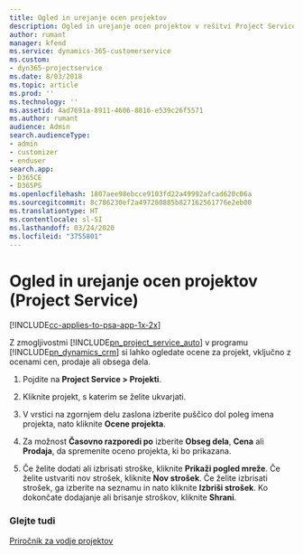 ```yaml
---
title: Ogled in urejanje ocen projektov
description: Ogled in urejanje ocen projektov v rešitvi Project Service
author: rumant
manager: kfend
ms.service: dynamics-365-customerservice
ms.custom:
- dyn365-projectservice
ms.date: 8/03/2018
ms.topic: article
ms.prod: ''
ms.technology: ''
ms.assetid: 4ad7691a-8911-4606-8816-e539c26f5571
ms.author: rumant
audience: Admin
search.audienceType:
- admin
- customizer
- enduser
search.app:
- D365CE
- D365PS
ms.openlocfilehash: 1807aee98ebcce9103fd22a49992afcad620c06a
ms.sourcegitcommit: 8c786230ef2a497280885b827162561776e2eb00
ms.translationtype: HT
ms.contentlocale: sl-SI
ms.lasthandoff: 03/24/2020
ms.locfileid: "3755801"
---
```

# <a name="view-and-edit-project-estimates-project-service"></a>Ogled in urejanje ocen projektov (Project Service)

[!INCLUDE[cc-applies-to-psa-app-1x-2x](../includes/cc-applies-to-psa-app-1x-2x.md)]

Z zmogljivostmi [!INCLUDE[pn_project_service_auto](../includes/pn-project-service-auto.md)] v programu [!INCLUDE[pn_dynamics_crm](../includes/pn-dynamics-crm.md)] si lahko ogledate ocene za projekt, vključno z ocenami cen, prodaje ali obsega dela.  
  
1.  Pojdite na **Project Service > Projekti**.  
  
2.  Kliknite projekt, s katerim se želite ukvarjati.  
  
3.  V vrstici na zgornjem delu zaslona izberite puščico dol poleg imena projekta, nato kliknite **Ocene projekta**.  
  
4.  Za možnost **Časovno razporedi po** izberite **Obseg dela**, **Cena** ali **Prodaja**, da spremenite oceno projekta, ki bo prikazana.  
  
5.  Če želite dodati ali izbrisati stroške, kliknite **Prikaži pogled mreže**. Če želite ustvariti nov strošek, kliknite **Nov strošek**. Če želite izbrisati strošek, ga izberite na seznamu in nato kliknite **Izbriši strošek**. Ko dokončate dodajanje ali brisanje stroškov, kliknite **Shrani**.  
  
### <a name="see-also"></a>Glejte tudi  
 [Priročnik za vodje projektov](../project-service/project-manager-guide.md)
